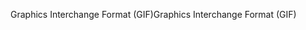<span data-ttu-id="3502e-101">Graphics Interchange Format (GIF)</span><span class="sxs-lookup"><span data-stu-id="3502e-101">Graphics Interchange Format (GIF)</span></span>